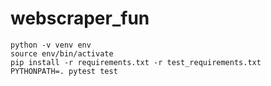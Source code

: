 # webscraper_fun

```
python -v venv env
source env/bin/activate
pip install -r requirements.txt -r test_requirements.txt
PYTHONPATH=. pytest test
```
